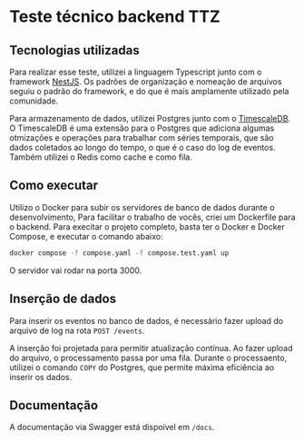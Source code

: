 # Teste técnico backend TTZ

## Tecnologias utilizadas

Para realizar esse teste, utilizei a linguagem Typescript junto com o framework [NestJS](https://nestjs.com). Os padrões de organização e nomeação de arquivos seguiu o padrão do framework, e do que é mais amplamente utilizado pela comunidade.

Para armazenamento de dados, utilizei Postgres junto com o [TimescaleDB](https://github.com/timescale/timescaledb). O TimescaleDB é uma extensão para o Postgres que adiciona algumas otmizações e operações para trabalhar com séries temporais, que são dados coletados ao longo do tempo, o que é o caso do log de eventos. Também utilizei o Redis como cache e como fila.

## Como executar

Utilizo o Docker para subir os servidores de banco de dados durante o desenvolvimento, Para facilitar o trabalho de vocês, criei um Dockerfile para o backend. Para execitar o projeto completo, basta ter o Docker e Docker Compose, e executar o comando abaixo:

```bash
docker compose -f compose.yaml -f compose.test.yaml up
```

O servidor vai rodar na porta 3000.

## Inserção de dados

Para inserir os eventos no banco de dados, é necessário fazer upload do arquivo de log na rota `POST /events`.

A inserção foi projetada para permitir atualização contínua. Ao fazer upload do arquivo, o processamento passa por uma fila. Durante o processaento, utilizei o comando `COPY` do Postgres, que permite máxima eficiência ao inserir os dados.

## Documentação

A documentação via Swagger está dispoível em `/docs`.
